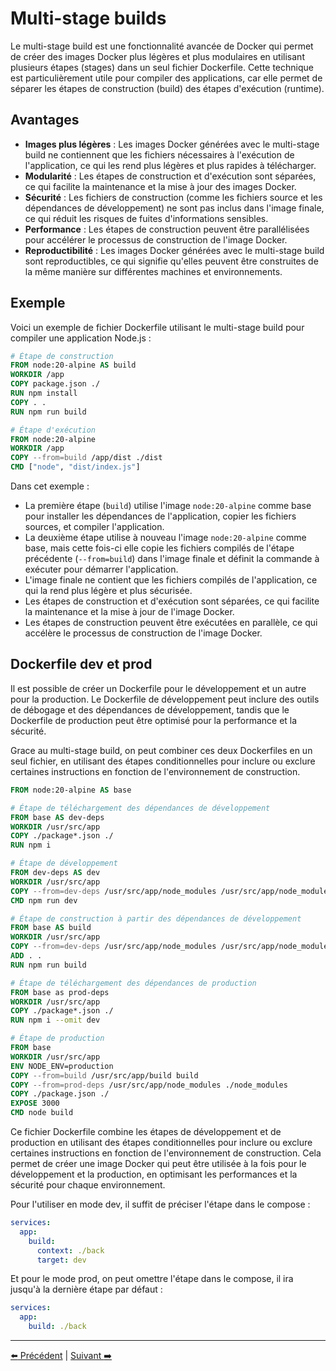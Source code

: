 # Multi-stage builds

Le multi-stage build est une fonctionnalité avancée de Docker qui permet de créer des images Docker plus légères et plus modulaires en utilisant plusieurs étapes (stages) dans un seul fichier Dockerfile. Cette technique est particulièrement utile pour compiler des applications, car elle permet de séparer les étapes de construction (build) des étapes d'exécution (runtime).

## Avantages

- **Images plus légères** : Les images Docker générées avec le multi-stage build ne contiennent que les fichiers nécessaires à l'exécution de l'application, ce qui les rend plus légères et plus rapides à télécharger.
- **Modularité** : Les étapes de construction et d'exécution sont séparées, ce qui facilite la maintenance et la mise à jour des images Docker.
- **Sécurité** : Les fichiers de construction (comme les fichiers source et les dépendances de développement) ne sont pas inclus dans l'image finale, ce qui réduit les risques de fuites d'informations sensibles.
- **Performance** : Les étapes de construction peuvent être parallélisées pour accélérer le processus de construction de l'image Docker.
- **Reproductibilité** : Les images Docker générées avec le multi-stage build sont reproductibles, ce qui signifie qu'elles peuvent être construites de la même manière sur différentes machines et environnements.

## Exemple

Voici un exemple de fichier Dockerfile utilisant le multi-stage build pour compiler une application Node.js :

```Dockerfile
# Étape de construction
FROM node:20-alpine AS build
WORKDIR /app
COPY package.json ./
RUN npm install
COPY . .
RUN npm run build

# Étape d'exécution
FROM node:20-alpine
WORKDIR /app
COPY --from=build /app/dist ./dist
CMD ["node", "dist/index.js"]
```

Dans cet exemple :

- La première étape (`build`) utilise l'image `node:20-alpine` comme base pour installer les dépendances de l'application, copier les fichiers sources, et compiler l'application.
- La deuxième étape utilise à nouveau l'image `node:20-alpine` comme base, mais cette fois-ci elle copie les fichiers compilés de l'étape précédente (`--from=build`) dans l'image finale et définit la commande à exécuter pour démarrer l'application.
- L'image finale ne contient que les fichiers compilés de l'application, ce qui la rend plus légère et plus sécurisée.
- Les étapes de construction et d'exécution sont séparées, ce qui facilite la maintenance et la mise à jour de l'image Docker.
- Les étapes de construction peuvent être exécutées en parallèle, ce qui accélère le processus de construction de l'image Docker.

## Dockerfile dev et prod

Il est possible de créer un Dockerfile pour le développement et un autre pour la production. Le Dockerfile de développement peut inclure des outils de débogage et des dépendances de développement, tandis que le Dockerfile de production peut être optimisé pour la performance et la sécurité.

Grace au multi-stage build, on peut combiner ces deux Dockerfiles en un seul fichier, en utilisant des étapes conditionnelles pour inclure ou exclure certaines instructions en fonction de l'environnement de construction.

```Dockerfile
FROM node:20-alpine AS base

# Étape de téléchargement des dépendances de développement
FROM base AS dev-deps
WORKDIR /usr/src/app
COPY ./package*.json ./
RUN npm i

# Étape de développement
FROM dev-deps AS dev
WORKDIR /usr/src/app
COPY --from=dev-deps /usr/src/app/node_modules /usr/src/app/node_modules
CMD npm run dev

# Étape de construction à partir des dépendances de développement
FROM base AS build
WORKDIR /usr/src/app
COPY --from=dev-deps /usr/src/app/node_modules /usr/src/app/node_modules
ADD . .
RUN npm run build

# Étape de téléchargement des dépendances de production
FROM base as prod-deps
WORKDIR /usr/src/app
COPY ./package*.json ./
RUN npm i --omit dev

# Étape de production
FROM base
WORKDIR /usr/src/app
ENV NODE_ENV=production
COPY --from=build /usr/src/app/build build
COPY --from=prod-deps /usr/src/app/node_modules ./node_modules
COPY ./package.json ./
EXPOSE 3000
CMD node build
```

Ce fichier Dockerfile combine les étapes de développement et de production en utilisant des étapes conditionnelles pour inclure ou exclure certaines instructions en fonction de l'environnement de construction. Cela permet de créer une image Docker qui peut être utilisée à la fois pour le développement et la production, en optimisant les performances et la sécurité pour chaque environnement.

Pour l'utiliser en mode dev, il suffit de préciser l'étape dans le compose :

```yaml
services:
  app:
    build:
      context: ./back
      target: dev
```

Et pour le mode prod, on peut omettre l'étape dans le compose, il ira jusqu'à la dernière étape par défaut :

```yaml
services:
  app:
    build: ./back
```

---

[:arrow_left: Précédent](./healthcheck.md) | [Suivant :arrow_right:](./debug.md)
